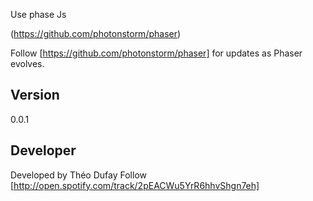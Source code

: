 Use phase Js

(https://github.com/photonstorm/phaser)

Follow [https://github.com/photonstorm/phaser] for updates as Phaser evolves.

## Version

0.0.1

## Developer

Developed by Théo Dufay
Follow [http://open.spotify.com/track/2pEACWu5YrR6hhvShgn7eh]
